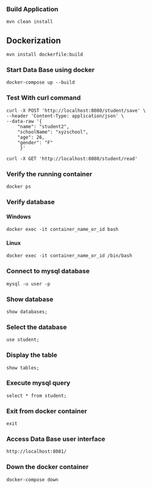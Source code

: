 ### Build Application

    mvn clean install

## Dockerization


    mvn install dockerfile:build


### Start Data Base using docker

    docker-compose up --build

### Test With curl command

    curl -X POST 'http://localhost:8080/student/save' \
    --header 'Content-Type: application/json' \
    --data-raw '{
        "name": "student2",
        "schoolName": "xyzschool",
        "age": 26,
        "gender": "F"
         }'

    curl -X GET 'http://localhost:8080/student/read'


### Verify the running container

    docker ps

### Verify database

#### Windows

    docker exec -it container_name_or_id bash

#### Linux

    docker exec -it container_name_or_id /bin/bash

### Connect to mysql database

    mysql -u user -p

### Show database

    show databases;

### Select the database

    use student;

### Display the table

    show tables;

### Execute mysql query

    select * from student;

### Exit from docker container
    
    exit

### Access Data Base user interface

    http://localhost:8081/


### Down the docker container

    docker-compose down
